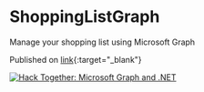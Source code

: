 # ShoppingListGraph
Manage your shopping list using Microsoft Graph

Published on [link](https://shoppinglistgraph.azurewebsites.net/){:target="_blank"}


[![Hack Together: Microsoft Graph and .NET](https://img.shields.io/badge/Microsoft%20-Hack--Together-orange?style=for-the-badge&logo=microsoft)](https://github.com/microsoft/hack-together)
